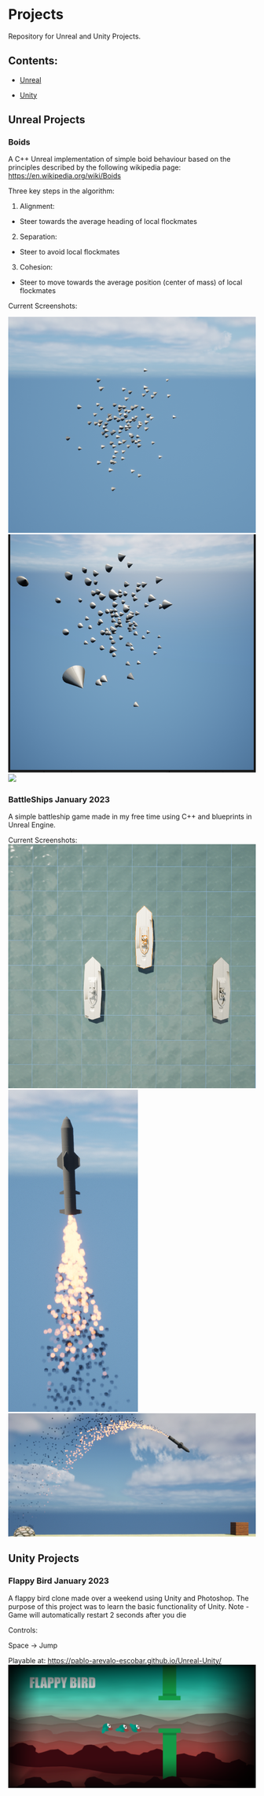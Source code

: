# Projects
Repository for Unreal and Unity Projects.

## Contents:

- [Unreal](#unreal-projects)

- [Unity](#unity-projects)

## Unreal Projects

### **Boids** 
A C++ Unreal implementation of simple boid behaviour based on the principles described by the following wikipedia page:
https://en.wikipedia.org/wiki/Boids

Three key steps in the algorithm:

1. Alignment:

- Steer towards the average heading of local flockmates
	
2. Separation:

- Steer to avoid local flockmates
	
3. Cohesion:

- Steer to move towards the average position (center of mass) of local flockmates
	
  
Current Screenshots:

![](Unreal/Images/Boid1.png)
![](Unreal/Images/Boid2.png)
![](Unreal/BoidParam.png)

### **BattleShips** January 2023

A simple battleship game made in my free time using C++ and blueprints in Unreal Engine.


Current Screenshots:
![](Unreal/Images/BattleShips.png)
![](Unreal/Images/Missile.png)
![](Unreal/Images/MissileArc.png)

## Unity Projects

### **Flappy Bird** January 2023

A flappy bird clone made over a weekend using Unity and Photoshop.
The purpose of this project was to learn the basic functionality of Unity.
Note - Game will automatically restart 2 seconds after you die

Controls:

Space -> Jump


Playable at: https://pablo-arevalo-escobar.github.io/Unreal-Unity/
![](Flappy-Bird/FlappyBirdTheme.png)



